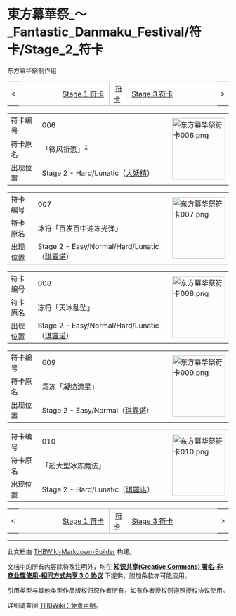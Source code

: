 # 東方幕華祭_～_Fantastic_Danmaku_Festival/符卡/Stage_2_符卡

<!-- source html: G:\repos\THBWiki-Markdown-Builder\THBWikiMarkdown\Temp\main\c\c1\ns0%3A%E6%9D%B1%E6%96%B9%E5%B9%95%E8%8F%AF%E7%A5%AD_%EF%BD%9E_Fantastic_Danmaku_Festival%2F%E7%AC%A6%E5%8D%A1%2FStage_2_%E7%AC%A6%E5%8D%A1.html -->

东方幕华祭制作组

<center>

<table>
<tbody><tr>
<td>&lt;
</td>
<td style="border-top: 1px solid #aaaaaa; border-bottom: 1px solid #aaaaaa; width: 50%; text-align: right"><a href="./東方幕華祭_～_Fantastic_Danmaku_Festival-符卡-Stage_1_符卡.md" title="東方幕華祭 ～ Fantastic Danmaku Festival/符卡/Stage 1 符卡">Stage 1 符卡</a>&#160;
</td>
<td style="text-align: center; border-left: 1px solid #aaaaaa; border-right: 1px solid #aaaaaa; border-top: 1px solid #aaaaaa; border-bottom: 1px solid #aaaaaa;">&#160;<a href="./東方幕華祭_～_Fantastic_Danmaku_Festival-符卡.md" title="東方幕華祭 ～ Fantastic Danmaku Festival/符卡">符卡</a>&#160;
</td>
<td style="border-top: 1px solid #aaaaaa; border-bottom: 1px solid #aaaaaa; width: 50%; text-align: left">&#160;<a href="./東方幕華祭_～_Fantastic_Danmaku_Festival-符卡-Stage_3_符卡.md" title="東方幕華祭 ～ Fantastic Danmaku Festival/符卡/Stage 3 符卡">Stage 3 符卡</a>
</td>
<td>&gt;
</td></tr></tbody></table>

  
</center>
  
  

  


<table>
<tbody><tr><td width="80">符卡编号</td><td width="400">006</td><td rowspan="3" width="120"><a href="./文件-东方幕华祭符卡006.png.md" class="image"><img alt="东方幕华祭符卡006.png" src="https://upload.thwiki.cc/thumb/7/7c/%E4%B8%9C%E6%96%B9%E5%B9%95%E5%8D%8E%E7%A5%AD%E7%AC%A6%E5%8D%A1006.png/120px-%E4%B8%9C%E6%96%B9%E5%B9%95%E5%8D%8E%E7%A5%AD%E7%AC%A6%E5%8D%A1006.png" decoding="async" loading="lazy" width="120" height="140" srcset="https://upload.thwiki.cc/thumb/7/7c/%E4%B8%9C%E6%96%B9%E5%B9%95%E5%8D%8E%E7%A5%AD%E7%AC%A6%E5%8D%A1006.png/180px-%E4%B8%9C%E6%96%B9%E5%B9%95%E5%8D%8E%E7%A5%AD%E7%AC%A6%E5%8D%A1006.png 1.5x, https://upload.thwiki.cc/thumb/7/7c/%E4%B8%9C%E6%96%B9%E5%B9%95%E5%8D%8E%E7%A5%AD%E7%AC%A6%E5%8D%A1006.png/240px-%E4%B8%9C%E6%96%B9%E5%B9%95%E5%8D%8E%E7%A5%AD%E7%AC%A6%E5%8D%A1006.png 2x" data-file-width="384" data-file-height="448"></a></td></tr>
<tr><td>符卡原名</td><td>「微风祈愿」<sup id="cite_ref-1" class="reference"><a href="#cite_note-1">1</a></sup></td></tr><tr><td>出现位置</td><td>Stage 2 - Hard/Lunatic（<a href="./大妖精.md" title="大妖精">大妖精</a>）</td></tr></tbody></table>


  
  

  


<table>
<tbody><tr><td width="80">符卡编号</td><td width="400">007</td><td rowspan="3" width="120"><a href="./文件-东方幕华祭符卡007.png.md" class="image"><img alt="东方幕华祭符卡007.png" src="https://upload.thwiki.cc/thumb/d/d7/%E4%B8%9C%E6%96%B9%E5%B9%95%E5%8D%8E%E7%A5%AD%E7%AC%A6%E5%8D%A1007.png/120px-%E4%B8%9C%E6%96%B9%E5%B9%95%E5%8D%8E%E7%A5%AD%E7%AC%A6%E5%8D%A1007.png" decoding="async" loading="lazy" width="120" height="140" srcset="https://upload.thwiki.cc/thumb/d/d7/%E4%B8%9C%E6%96%B9%E5%B9%95%E5%8D%8E%E7%A5%AD%E7%AC%A6%E5%8D%A1007.png/180px-%E4%B8%9C%E6%96%B9%E5%B9%95%E5%8D%8E%E7%A5%AD%E7%AC%A6%E5%8D%A1007.png 1.5x, https://upload.thwiki.cc/thumb/d/d7/%E4%B8%9C%E6%96%B9%E5%B9%95%E5%8D%8E%E7%A5%AD%E7%AC%A6%E5%8D%A1007.png/240px-%E4%B8%9C%E6%96%B9%E5%B9%95%E5%8D%8E%E7%A5%AD%E7%AC%A6%E5%8D%A1007.png 2x" data-file-width="384" data-file-height="448"></a></td></tr>
<tr><td>符卡原名</td><td>冰符「百发百中速冻光弹」</td></tr><tr><td>出现位置</td><td>Stage 2 - Easy/Normal/Hard/Lunatic（<a href="./琪露诺.md" title="琪露诺">琪露诺</a>）</td></tr></tbody></table>


  
  

  


<table>
<tbody><tr><td width="80">符卡编号</td><td width="400">008</td><td rowspan="3" width="120"><a href="./文件-东方幕华祭符卡008.png.md" class="image"><img alt="东方幕华祭符卡008.png" src="https://upload.thwiki.cc/thumb/f/f8/%E4%B8%9C%E6%96%B9%E5%B9%95%E5%8D%8E%E7%A5%AD%E7%AC%A6%E5%8D%A1008.png/120px-%E4%B8%9C%E6%96%B9%E5%B9%95%E5%8D%8E%E7%A5%AD%E7%AC%A6%E5%8D%A1008.png" decoding="async" loading="lazy" width="120" height="140" srcset="https://upload.thwiki.cc/thumb/f/f8/%E4%B8%9C%E6%96%B9%E5%B9%95%E5%8D%8E%E7%A5%AD%E7%AC%A6%E5%8D%A1008.png/180px-%E4%B8%9C%E6%96%B9%E5%B9%95%E5%8D%8E%E7%A5%AD%E7%AC%A6%E5%8D%A1008.png 1.5x, https://upload.thwiki.cc/thumb/f/f8/%E4%B8%9C%E6%96%B9%E5%B9%95%E5%8D%8E%E7%A5%AD%E7%AC%A6%E5%8D%A1008.png/240px-%E4%B8%9C%E6%96%B9%E5%B9%95%E5%8D%8E%E7%A5%AD%E7%AC%A6%E5%8D%A1008.png 2x" data-file-width="385" data-file-height="448"></a></td></tr>
<tr><td>符卡原名</td><td>冻符「天冰乱坠」</td></tr><tr><td>出现位置</td><td>Stage 2 - Easy/Normal/Hard/Lunatic（<a href="./琪露诺.md" title="琪露诺">琪露诺</a>）</td></tr></tbody></table>


  
  

  


<table>
<tbody><tr><td width="80">符卡编号</td><td width="400">009</td><td rowspan="3" width="120"><a href="./文件-东方幕华祭符卡009.png.md" class="image"><img alt="东方幕华祭符卡009.png" src="https://upload.thwiki.cc/thumb/9/9b/%E4%B8%9C%E6%96%B9%E5%B9%95%E5%8D%8E%E7%A5%AD%E7%AC%A6%E5%8D%A1009.png/120px-%E4%B8%9C%E6%96%B9%E5%B9%95%E5%8D%8E%E7%A5%AD%E7%AC%A6%E5%8D%A1009.png" decoding="async" loading="lazy" width="120" height="140" srcset="https://upload.thwiki.cc/thumb/9/9b/%E4%B8%9C%E6%96%B9%E5%B9%95%E5%8D%8E%E7%A5%AD%E7%AC%A6%E5%8D%A1009.png/180px-%E4%B8%9C%E6%96%B9%E5%B9%95%E5%8D%8E%E7%A5%AD%E7%AC%A6%E5%8D%A1009.png 1.5x, https://upload.thwiki.cc/thumb/9/9b/%E4%B8%9C%E6%96%B9%E5%B9%95%E5%8D%8E%E7%A5%AD%E7%AC%A6%E5%8D%A1009.png/240px-%E4%B8%9C%E6%96%B9%E5%B9%95%E5%8D%8E%E7%A5%AD%E7%AC%A6%E5%8D%A1009.png 2x" data-file-width="384" data-file-height="448"></a></td></tr>
<tr><td>符卡原名</td><td>霜冻「凝结流星」</td></tr><tr><td>出现位置</td><td>Stage 2 - Easy/Normal（<a href="./琪露诺.md" title="琪露诺">琪露诺</a>）</td></tr></tbody></table>


  
  

  


<table>
<tbody><tr><td width="80">符卡编号</td><td width="400">010</td><td rowspan="3" width="120"><a href="./文件-东方幕华祭符卡010.png.md" class="image"><img alt="东方幕华祭符卡010.png" src="https://upload.thwiki.cc/thumb/3/35/%E4%B8%9C%E6%96%B9%E5%B9%95%E5%8D%8E%E7%A5%AD%E7%AC%A6%E5%8D%A1010.png/120px-%E4%B8%9C%E6%96%B9%E5%B9%95%E5%8D%8E%E7%A5%AD%E7%AC%A6%E5%8D%A1010.png" decoding="async" loading="lazy" width="120" height="140" srcset="https://upload.thwiki.cc/thumb/3/35/%E4%B8%9C%E6%96%B9%E5%B9%95%E5%8D%8E%E7%A5%AD%E7%AC%A6%E5%8D%A1010.png/180px-%E4%B8%9C%E6%96%B9%E5%B9%95%E5%8D%8E%E7%A5%AD%E7%AC%A6%E5%8D%A1010.png 1.5x, https://upload.thwiki.cc/thumb/3/35/%E4%B8%9C%E6%96%B9%E5%B9%95%E5%8D%8E%E7%A5%AD%E7%AC%A6%E5%8D%A1010.png/240px-%E4%B8%9C%E6%96%B9%E5%B9%95%E5%8D%8E%E7%A5%AD%E7%AC%A6%E5%8D%A1010.png 2x" data-file-width="384" data-file-height="448"></a></td></tr>
<tr><td>符卡原名</td><td>「超大型冰冻魔法」</td></tr><tr><td>出现位置</td><td>Stage 2 - Hard/Lunatic（<a href="./琪露诺.md" title="琪露诺">琪露诺</a>）</td></tr></tbody></table>



[^cite_note-1]: 音乐游戏DJMAX中的一首歌曲名称

<center>

<table>
<tbody><tr>
<td>&lt;
</td>
<td style="border-top: 1px solid #aaaaaa; border-bottom: 1px solid #aaaaaa; width: 50%; text-align: right"><a href="./東方幕華祭_～_Fantastic_Danmaku_Festival-符卡-Stage_1_符卡.md" title="東方幕華祭 ～ Fantastic Danmaku Festival/符卡/Stage 1 符卡">Stage 1 符卡</a>&#160;
</td>
<td style="text-align: center; border-left: 1px solid #aaaaaa; border-right: 1px solid #aaaaaa; border-top: 1px solid #aaaaaa; border-bottom: 1px solid #aaaaaa;">&#160;<a href="./東方幕華祭_～_Fantastic_Danmaku_Festival-符卡.md" title="東方幕華祭 ～ Fantastic Danmaku Festival/符卡">符卡</a>&#160;
</td>
<td style="border-top: 1px solid #aaaaaa; border-bottom: 1px solid #aaaaaa; width: 50%; text-align: left">&#160;<a href="./東方幕華祭_～_Fantastic_Danmaku_Festival-符卡-Stage_3_符卡.md" title="東方幕華祭 ～ Fantastic Danmaku Festival/符卡/Stage 3 符卡">Stage 3 符卡</a>
</td>
<td>&gt;
</td></tr></tbody></table>

  
</center>




---

此文档由 [THBWiki-Markdown-Builder](https://github.com/Delsin-Yu/THBWiki-Markdown-Builder) 构建。

文档中的所有内容除特殊注明外，均在 [**知识共享(Creative Commons) 署名-非商业性使用-相同方式共享 3.0 协议**](https://creativecommons.org/licenses/by-sa/3.0/deed.zh-hans) 下提供，附加条款亦可能应用。

引用类型与其他类型作品版权归原作者所有，如有作者授权则遵照授权协议使用。

详细请查阅 [THBWiki：免责声明](https://thbwiki.cc/THBWiki:%E5%85%8D%E8%B4%A3%E5%A3%B0%E6%98%8E)。

